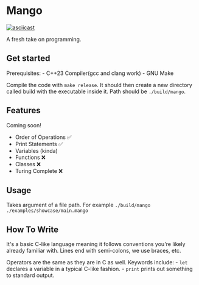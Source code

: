 # Mango

[![asciicast](https://asciinema.org/a/tSPLE5iwVnF3XMF8cstm7dm8W.svg)](https://asciinema.org/a/tSPLE5iwVnF3XMF8cstm7dm8W)

A fresh take on programming.

## Get started

Prerequisites:
    - C++23 Compiler(gcc and clang work)
    - GNU Make

Compile the code with `make release`.
It should then create a new directory
called build with the executable inside
it. Path should be `./build/mango`.

## Features

Coming soon!

- Order of Operations ✅
- Print Statements ✅
- Variables (kinda)
- Functions ❌
- Classes ❌
- Turing Complete ❌

## Usage

Takes argument of a file path. For example `./build/mango ./examples/showcase/main.mango`

## How To Write

It's a basic C-like language meaning it follows conventions
you're likely already familiar with. Lines end with semi-colons,
we use braces, etc.

Operators are the same as they are in C as well. Keywords include:
    - `let` declares a variable in a typical C-like fashion.
    - `print` prints out something to standard output.
